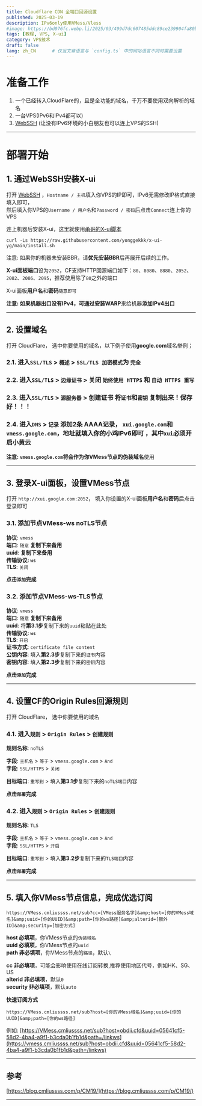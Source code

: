 ```yaml
---
title: Cloudflare CDN 全端口回源设置
published: 2025-03-19
description: IPv6only使用VMess/Vless
#image: https://bd076fc.webp.li/2025/03/499d7dc607485ddc89ce239904fa80bd.png
tags: [教程, VPS, X-ui]
category: VPS技术
draft: false
lang: zh_CN      # 仅当文章语言与 `config.ts` 中的网站语言不同时需要设置
---
```



# 准备工作

1.  一个已经转入CloudFlare的，且是全功能的域名，千万不要使用双向解析的域名
2.  一台VPS(IPv6和IPv4都可以)
3.  [WebSSH](https://ssh.090227.xyz/) (让没有IPv6环境的小白朋友也可以连上VPS的SSH)

***

# 部署开始

## 1\. 通过WebSSH安装X-ui

打开 [WebSSH](https://ssh.090227.xyz/) ，`Hostname / 主机`填入你VPS的IP即可，IPv6无需修改IP格式直接填入即可，  
然后填入你VPS的`Username / 用户名`和`Password / 密码`后点击`Connect`连上你的VPS

连上机器后安装X-ui，这里就使用[甬哥的X-ui脚本](https://github.com/yonggekkk/x-ui-yg)

```
curl -Ls https://raw.githubusercontent.com/yonggekkk/x-ui-yg/main/install.sh
```

注意: 如果你的机器未安装BBR，请**优先安装BBR**后再展开后续的工作。

**X-ui面板端口**设为`2052`，CF支持HTTP回源端口如下：`80`、`8080`、`8880`、`2052`、`2082`、`2086`、`2095`，推荐使用除了`80`之外的端口

X-ui面板**用户名**和**密码**`随意即可`

**注意: **如果机器出口没有IPv4，可通过**安装WARP**来给机器**添加IPv4出口**

***

## 2\. 设置域名

打开 CloudFlare， 选中你要使用的域名，以下例子使用**google.com**域名举例；

### 2.1. 进入`SSL/TLS` > `概述` > `SSL/TLS 加密模式`为 `完全`

### 2.2. 进入`SSL/TLS` > `边缘证书` > **关闭** `始终使用 HTTPS` 和 `自动 HTTPS 重写`

### 2.3. 进入`SSL/TLS` > `源服务器` > **创建证书** 将`证书`和`密钥` **复制出来！保存好！！！**

### 2.4. 进入`DNS` > `记录` 添加2条 **AAAA记录**， `xui.google.com`和`vmess.google.com`，地址就填入你的小鸡IPv6即可 ，其中`xui`必须**开启小黄云**

**注意: **`vmess.google.com`将会作为你VMess节点的**伪装域名**使用

***

## 3\. 登录X-ui面板，设置VMess节点

打开 `http://xui.google.com:2052`， 填入你设置的X-ui面板**用户名**和**密码**后点击登录即可

### 3.1. 添加节点VMess-ws noTLS节点

**协议**: `vmess`  
**端口**: `随意` **复制下来备用**  
**uuid**: **复制下来备用**  
**传输协议: `ws`**  
**TLS**: `关闭`

**点击`添加`完成**

### 3.2. 添加节点VMess-ws-TLS节点

**协议**: `vmess`  
**端口**: `随意` **复制下来备用**  
**uuid**: 将**第3.1步**复制下来的`uuid`粘贴在此处  
**传输协议: `ws`**  
**TLS**: `开启`  
**证书方式**: `certificate file content`  
**公钥内容**: 填入**第2.3步**复制下来的`证书`内容  
**密钥内容**: 填入**第2.3步**复制下来的`密钥`内容

**点击`添加`完成**

***

## 4\. 设置CF的**Origin Rules**回源规则

打开 CloudFlare， 选中你要使用的域名

### 4.1. 进入`规则` > `Origin Rules` > `创建规则`

**规则名称**: `noTLS`

**字段**: `主机名` > `等于` > `vmess.google.com` > `And`  
**字段**: `SSL/HTTPS` > `关闭`

**目标端口**: `重写到` > 填入**第3.1步**复制下来的`noTLS端口`内容

**点击`部署`完成**

### 4.2. 进入`规则` > `Origin Rules` > `创建规则`

**规则名称**: `TLS`

**字段**: `主机名` > `等于` > `vmess.google.com` > `And`  
**字段**: `SSL/HTTPS` > `开启`

**目标端口**: `重写到` > 填入**第3.2步**复制下来的`TLS端口`内容

**点击`部署`完成**

***

## 5\. 填入你VMess节点信息，完成优选订阅

```
https://VMess.cmliussss.net/sub?cc=[VMess服务名字]&amp;host=[你的VMess域名]&amp;uuid=[你的UUID]&amp;path=[你的ws路径]&amp;alterid=[额外ID]&amp;security=[加密方式]
```

**host 必填项**，你VMess节点的`伪装域名`  
**uuid 必填项**，你VMess节点的`uuid`  
**path 非必填项**，你VMess节点的`路径`，默认`\`

**cc 非必填项**，可能会影响使用在线订阅转换,推荐使用地区代号，例如HK、SG、US  
**alterid 非必填项**，默认`0`  
**security 非必填项**，默认`auto`

**快速订阅方式**

```
https://VMess.cmliussss.net/sub?host=[你的VMess域名]&amp;uuid=[你的UUID]&amp;path=[你的ws路径]
```

例如: [https://VMess.cmliussss.net/sub?host=obdii.cfd&uuid=05641cf5-58d2-4ba4-a9f1-b3cda0b1fb1d&path=/linkws](https://vmess.cmliussss.net/sub?host=obdii.cfd&uuid=05641cf5-58d2-4ba4-a9f1-b3cda0b1fb1d&path=/linkws)

***

## 参考

[https://blog.cmliussss.com/p/CM19/](https://blog.cmliussss.com/p/CM19/)

***